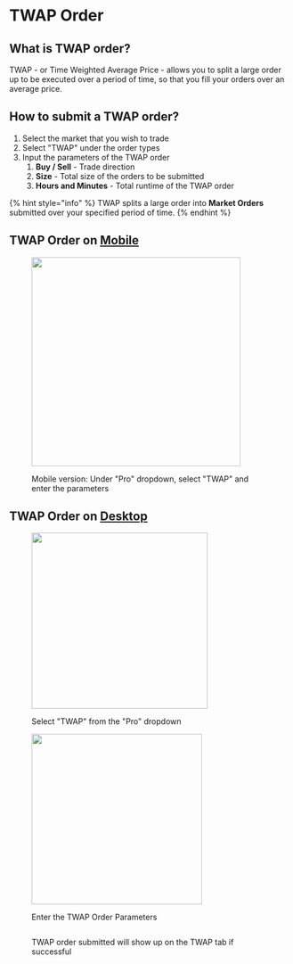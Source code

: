 # TWAP Order

## What is TWAP order?

TWAP - or Time Weighted Average Price - allows you to split a large order up to be executed over a period of time, so that you fill your orders over an average price.

## How to submit a TWAP order?

1. Select the market that you wish to trade
2. Select "TWAP" under the order types
3. Input the parameters of the TWAP order
   1. **Buy / Sell** - Trade direction
   2. **Size** - Total size of the orders to be submitted
   3. **Hours and Minutes** - Total runtime of the TWAP order

{% hint style="info" %}
TWAP splits a large order into **Market Orders** submitted over your specified period of time.
{% endhint %}

## TWAP Order on [Mobile](../../../introduction/install-our-app/mobile.md)

<figure><img src="../../../.gitbook/assets/IMG_4860.PNG" alt="" width="375"><figcaption><p>Mobile version: Under "Pro" dropdown, select "TWAP" and enter the parameters</p></figcaption></figure>

## TWAP Order on [Desktop](../../../introduction/install-our-app/desktop.md)

<div>

<figure><img src="../../../.gitbook/assets/Screenshot 2024-08-22 at 11.36.15 AM.png" alt="" width="316"><figcaption><p>Select "TWAP" from the "Pro" dropdown</p></figcaption></figure>

 

<figure><img src="../../../.gitbook/assets/Screenshot 2024-08-22 at 11.39.45 AM.png" alt="" width="306"><figcaption><p>Enter the TWAP Order Parameters</p></figcaption></figure>

</div>

<figure><img src="../../../.gitbook/assets/Screenshot 2024-08-22 at 11.40.40 AM.png" alt=""><figcaption><p>TWAP order submitted will show up on the TWAP tab if successful</p></figcaption></figure>
